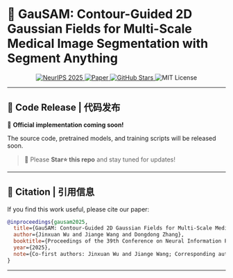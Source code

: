 # 🧠 GauSAM: Contour-Guided 2D Gaussian Fields for Multi-Scale Medical Image Segmentation with Segment Anything

<p align="center">
  <a href="https://neurips.cc/virtual/2025/poster/119713" target="_blank">
    <img src="https://img.shields.io/badge/NeurIPS-2025-6f42c1?style=flat&labelColor=2f253f" alt="NeurIPS 2025">
  </a>
  <a href="https://neurips.cc/virtual/2025/poster/119713" target="_blank">
    <img src="https://img.shields.io/badge/Paper-Available-3572A5?style=flat&labelColor=1b1f24" alt="Paper">
  </a>
  <a href="https://github.com/WangJGG/GauSAM" target="_blank">
    <img src="https://img.shields.io/github/stars/WangJGG/GauSAM?style=flat&labelColor=161b22" alt="GitHub Stars">
  </a>
  <img src="https://img.shields.io/badge/License-MIT-f39c12?style=flat&labelColor=222" alt="MIT License">
</p>



---

## 🚀 Code Release | 代码发布

📢 **Official implementation coming soon!**  

The source code, pretrained models, and training scripts will be released soon.

> 🔖 Please **Star⭐ this repo** and stay tuned for updates!

---

## 📘 Citation | 引用信息

If you find this work useful, please cite our paper:

```bibtex
@inproceedings{gausam2025,
  title={GauSAM: Contour-Guided 2D Gaussian Fields for Multi-Scale Medical Image Segmentation with Segment Anything},
  author={Jinxuan Wu and Jiange Wang and Dongdong Zhang},
  booktitle={Proceedings of the 39th Conference on Neural Information Processing Systems (NeurIPS)},
  year={2025},
  note={Co-first authors: Jinxuan Wu and Jiange Wang; Corresponding author: Dongdong Zhang}
}
````

---



